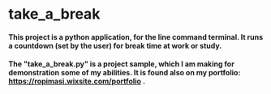 # take_a_break
#### This project is a python application, for the line command terminal. It runs a countdown (set by the user) for break time at work or study.  
#### The "take_a_break.py" is a project sample, which I am making for demonstration some of my abilities. It is found also on my portfolio: https://ropimasi.wixsite.com/portfolio .  
